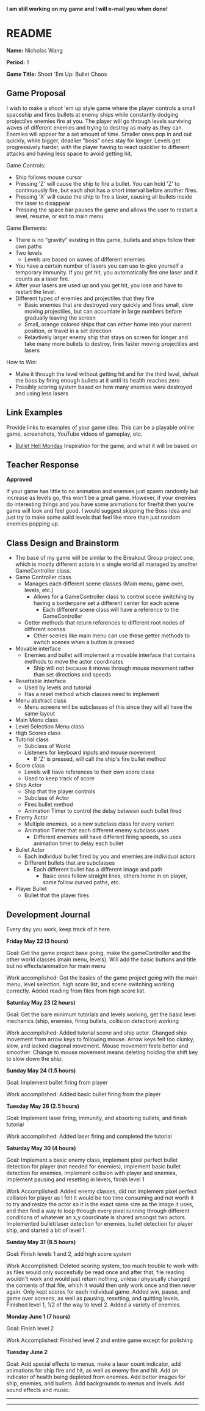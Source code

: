 **I am still working on my game and I will e-mail you when done!**
# README #

**Name:**	Nicholas Wang

**Period:**	1

**Game Title:** Shoot 'Em Up: Bullet Chaos

## Game Proposal ##

I wish to make a shoot 'em up style game where the player controls a small spaceship and fires bullets at enemy ships while constantly dodging 
projectiles enemies fire at you. The player will go through levels surviving waves of different enemies and trying to destroy as many as they can.
Enemies will appear for a set amount of time. Smaller ones pop in and out quickly, while bigger, deadlier "boss" ones stay for longer. Levels get
progressively harder, with the player having to react quicklier to different attacks and having less space to avoid getting hit.

Game Controls:

+ Ship follows mouse cursor
+ Pressing 'Z' will cause the ship to fire a bullet. You can hold 'Z' to continuously fire, but each shot has a short interval before another fires.
+ Pressing 'X' will cause the ship to fire a laser, causing all bullets inside the laser to disappear
+ Pressing the space bar pauses the game and allows the user to restart a level, resume, or exit to main menu

Game Elements:

+ There is no "gravity" existing in this game, bullets and ships follow their own paths
+ Two levels
	+ Levels are based on waves of different enemies
+ You have a certain number of lasers you can use to give yourself a temporary immunity. If you get hit, you automatically fire one laser and it counts as a laser fire. 
+ After your lasers are used up and you get hit, you lose and have to restart the level.
+ Different types of enemies and projectiles that they fire
	+ Basic enemies that are destroyed very quickly and fires small, slow moving projectiles, but can accumlate in large numbers before gradually leaving the screen
	+ Small, orange colored ships that can either home into your current position, or travel in a set direction
	+ Relavtively larger enemy ship that stays on screen for longer and take many more bullets to destroy, fires faster moving projectiles and lasers

How to Win:

+ Make it through the level without getting hit and for the third level, defeat the boss by firing enough bullets at it until its health reaches zero
+ Possibly scoring system based on how many enemies were destroyed and using less lasers

## Link Examples ##
Provide links to examples of your game idea.  This can be a playable online game, screenshots, YouTube videos of gameplay, etc.

+ [Bullet Hell Monday](https://www.youtube.com/watch?v=Gc2Kav-EM1Y&t=334s) Inspiration for the game, and what it will be based on

## Teacher Response ##

**Approved**

If your game has little to no animation and enemies just spawn randomly but increase as levels go, this won't be a great game.
However, if your enemies do interesting things and you have some animations for fire/hit then you're game will look and feel good.
I would suggest skipping the Boss idea and just try to make some solid levels that feel like more than just random enemies popping up.

## Class Design and Brainstorm ##
+ The base of my game will be similar to the Breakout Group project one, which is mostly different actors in a single world all managed by another GameController class.
+ Game Controller class
	+ Manages each different scene classes (Main menu, game over, levels, etc.)
		+ Allows for a GameController class to control scene switching by having a borderpane set a different center for each scene
			+ Each different scene class will have a reference to the GameController
	+ Getter methods that return references to different root nodes of different scenes
		+ Other scenes like main menu can use these getter methods to switch scenes when a button is pressed
+ Movable interface
	+ Enemies and bullet will implement a movable interface that contains methods to move the actor coordinates
		+ Ship will not because it moves through mouse movement rather than set directions and speeds
+ Resettable interface
	+ Used by levels and tutorial
	+ Has a reset method which classes need to implement
+ Menu abstract class
	+ Menu screens will be subclasses of this since they will all have the same layout
+ Main Menu class
+ Level Selection Menu class
+ High Scores class
+ Tutorial class
	+ Subclass of World
	+ Listeners for keyboard inputs and mouse movement
		+ If 'Z' is pressed, will call the ship's fire bullet method
+ Score class
	+ Levels will have references to their own score class
	+ Used to keep track of score
+ Ship Actor
	+ Ship that the player controls
	+ Subclass of Actor
	+ Fires bullet method
	+ Animation Timer to control the delay between each bullet fired
+ Enemy Actor
	+ Multiple enemies, so a new subclass class for every variant
	+ Animation Timer that each different enemy subclass uses
		+ Different enemies will have different firing speeds, so uses animation timer to delay each bullet
+ Bullet Actor
	+ Each individual bullet fired by you and enemies are individual actors
	+ Different bullets that are subclasses
		+ Each different bullet has a different image and path
			+ Basic ones follow straight lines, others home in on player, some follow curved paths, etc.
+ Player Bullet
	+ Bullet that the player fires

## Development Journal ##

Every day you work, keep track of it here.

**Friday May 22 (3 hours)**

Goal:  Get the game project base going, make the gameController and the other world classes (main menu, levels). Will add the basic buttons and title but no effects/animation for main menu

Work accomplished:  Got the basics of the game project going with the main menu, level selection, high score list, and scene switching working correctly. 
Added reading from files from high score list.

**Saturday May 23 (2 hours)**

Goal:  Get the bare minimum tutorials and levels working, get the basic level mechanics (ship, enemies, firing bullets, collision detection) working

Work accomplished:  Added tutorial scene and ship actor. Changed ship movement from arrow keys to following mouse. Arrow keys felt too clunky, slow, and lacked diagonal movement. 
Mouse movement feels better and smoother. Change to mouse movement means deleting holding the shift key to slow down the ship.

**Sunday May 24 (1.5 hours)**

Goal: Implement bullet firing from player

Work accomplished: Added basic bullet firing from the player

**Tuesday May 26 (2.5 hours)**

Goal: Implement laser firing, immunity, and absorbing bullets, and finish tutorial

Work accomplished: Added laser firing and completed the tutorial

**Saturday May 30 (4 hours)**

Goal: Implement a basic enemy class, implement pixel perfect bullet detection for player (not needed for enemies), implement basic bullet detection for enemies, 
implement collision with player and enemies, implement pausing and resetting in levels, finish level 1

Work Accomplished: Added enemy classes, did not implement pixel perfect collision for player as I felt it would be too time consuming and not worth it to try and resize the actor so it is the exact same size as the image it uses, 
and then find a way to loop through every pixel running through different conditions of whatever an x,y coordinate is shared amongst two actors. Implemented bullet/laser detection for enemies, bullet detection for player ship, and started a bit of level 1.

**Sunday May 31 (8.5 hours)**

Goal: Finish levels 1 and 2, add high score system

Work Accomplished: Deleted scoring system, too much trouble to work with as files would only succesfully be read once and after that, file reading wouldn't work and would just return nothing, unless i physically changed the contents of that file, which it would then only work once and then never again. Only kept scores for each individual game. Added
win, pause, and game over screens, as well as pausing, resetting, and quitting levels. Finished level 1, 1/2 of the way to level 2. Added a variety of enemies.


**Monday June 1 (7 hours)**

Goal: Finish level 2

Work Accomplished: Finished level 2 and entire game except for polishing

**Tuesday June 2**

Goal: Add special effects to menus, make a laser count indicator, add animations for ship fire and hit, as well as enemy fire and hit. Add an indicator of health being depleted from enemies. Add better images for ship, enemies, and bullets. Add backgrounds to menus and levels. Add sound effects and music.
***
***